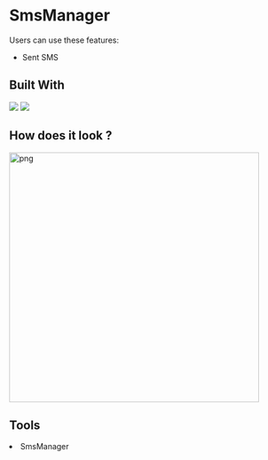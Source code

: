 # SmsManager




Users can use these features:
- Sent SMS



## Built With 
<p>
<img src="https://www.vectorlogo.zone/logos/java/java-ar21.svg">
<img src="https://www.vectorlogo.zone/logos/android/android-ar21.svg">
</p>

## How does it look ?

<p>
<img height= "450" src="https://media.giphy.com/media/wJRN9z2mPiEsCYi9ik/giphy.gif" alt="png" />

</p>

## Tools 

<li><a>SmsManager</a></li>


